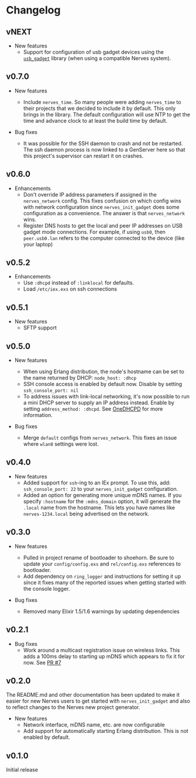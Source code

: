 # Changelog

## vNEXT

* New features
  * Support for configuration of usb gadget devices using the
    [`usb_gadget`](https://github.com/nerves-project/usb_gadget) library (when
    using a compatible Nerves system).

## v0.7.0

* New features
  * Include `nerves_time`. So many people were adding `nerves_time` to their
    projects that we decided to include it by default. This only brings in the
    library. The default configuration will use NTP to get the time and advance
    clock to at least the build time  by default.

* Bug fixes
  * It was possible for the SSH daemon to crash and not be restarted. The ssh
    daemon process is now linked to a GenServer here so that this project's
    supervisor can restart it on crashes.

## v0.6.0

* Enhancements
  * Don't override IP address parameters if assigned in the `nerves_network`
    config. This fixes confusion on which config wins with network configuration
    since `nerves_init_gadget` does some configuration as a convenience. The
    answer is that `nerves_network` wins.
  * Register DNS hosts to get the local and peer IP addresses on USB gadget mode
    connections. For example, if using `usb0`, then `peer.usb0.lan` refers to
    the computer connected to the device (like your laptop)

## v0.5.2

* Enhancements
  * Use `:dhcpd` instead of `:linklocal` for defaults.
  * Load `/etc/iex.exs` on ssh connections

## v0.5.1

* New features
  * SFTP support

## v0.5.0

* New features
  * When using Erlang distribution, the node's hostname can be set to the name
    returned by DHCP: `node_host: :dhcp`
  * SSH console access is enabled by default now. Disable by setting
    `ssh_console_port: nil`
  * To address issues with link-local networking, it's now possible to run a
    mini DHCP server to supply an IP address instead. Enable by setting
   `address_method: :dhcpd`.  See
   [OneDHCPD](https://github.com/fhunleth/one_dhcpd) for more information.

* Bug fixes
  * Merge `default` configs from `nerves_network`. This fixes an issue where
    `wlan0` settings were lost.

## v0.4.0

* New features
  * Added support for `ssh`-ing to an IEx prompt. To use this, add:
    `ssh_console_port: 22` to your `nerves_init_gadget` configuration.
  * Added an option for generating more unique mDNS names. If you specify
    `:hostname` for the `:mdns_domain` option, it will generate the `.local`
    name from the hostname. This lets you have names like `nerves-1234.local`
    being advertised on the network.

## v0.3.0

* New features
  * Pulled in project rename of bootloader to shoehorn. Be sure to update your
    `config/config.exs` and `rel/config.exs` references to bootloader.
  * Add dependency on `ring_logger` and instructions for setting it up since it
    fixes many of the reported issues when getting started with the console
    logger.

* Bug fixes
  * Removed many Elixir 1.5/1.6 warnings by updating dependencies

## v0.2.1

* Bug fixes
  * Work around a multicast registration issue on wireless links. This adds
    a 100ms delay to starting up mDNS which appears to fix it for now.
    See [PR #7](https://github.com/fhunleth/nerves_init_gadget/pull/7)

## v0.2.0

The README.md and other documentation has been updated to make it easier for new
Nerves users to get started with `nerves_init_gadget` and also to reflect
changes to the Nerves new project generator.

* New features
  * Network interface, mDNS name, etc. are now configurable
  * Add support for automatically starting Erlang distribution. This is not
    enabled by default.

## v0.1.0

Initial release
